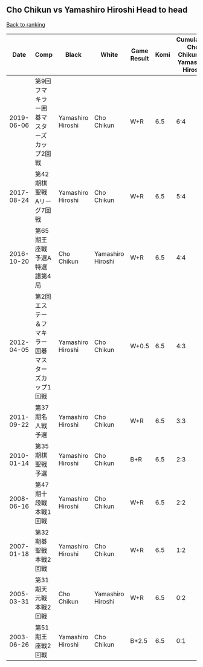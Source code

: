 ## Cho Chikun vs Yamashiro Hiroshi Head to head

[Back to ranking](../../index.md)




| **Date** | **Comp** | **Black** | **White** | **Game Result** | **Komi** | **Cumulative Cho Chikun Vs Yamashiro Hiroshi** | **Cho Chikun Streak** | **Yamashiro Hiroshi Streak** | 
| --- | --- | --- | --- | --- | --- | --- | --- | --- |
| 2019-06-06 | 第9回フマキラー囲碁マスターズカップ2回戦 | Yamashiro Hiroshi | Cho Chikun | W+R | 6.5 | 6:4 | 2 | 0 | 
| 2017-08-24 | 第42期棋聖戦　Aリーグ7回戦 | Yamashiro Hiroshi | Cho Chikun | W+R | 6.5 | 5:4 | 1 | 0 | 
| 2016-10-20 | 第65期王座戦　予選A特選譜第4局 | Cho Chikun | Yamashiro Hiroshi | W+R | 6.5 | 4:4 | 0 | 1 | 
| 2012-04-05 | 第2回エステー＆フマキラー囲碁マスターズカップ1回戦 | Yamashiro Hiroshi | Cho Chikun | W+0.5 | 6.5 | 4:3 | 2 | 0 | 
| 2011-09-22 | 第37期名人戦予選 | Yamashiro Hiroshi | Cho Chikun | W+R | 6.5 | 3:3 | 1 | 0 | 
| 2010-01-14 | 第35期棋聖戦予選 | Yamashiro Hiroshi | Cho Chikun | B+R | 6.5 | 2:3 | 0 | 1 | 
| 2008-06-16 | 第47期十段戦本戦1回戦 | Yamashiro Hiroshi | Cho Chikun | W+R | 6.5 | 2:2 | 2 | 0 | 
| 2007-01-18 | 第32期碁聖戦本戦2回戦 | Yamashiro Hiroshi | Cho Chikun | W+R | 6.5 | 1:2 | 1 | 0 | 
| 2005-03-31 | 第31期天元戦本戦2回戦 | Cho Chikun | Yamashiro Hiroshi | W+R | 6.5 | 0:2 | 0 | 2 | 
| 2003-06-26 | 第51期王座戦2回戦 | Yamashiro Hiroshi | Cho Chikun | B+2.5 | 6.5 | 0:1 | 0 | 1 |




